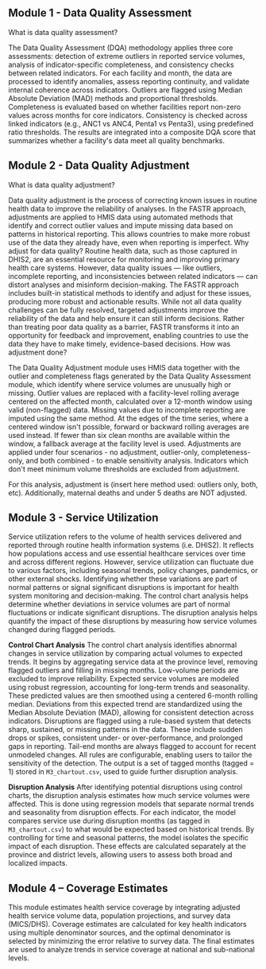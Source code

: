 
## Module 1 - Data Quality Assessment

What is data quality assessment?

The Data Quality Assessment (DQA) methodology applies three core assessments: detection of extreme outliers in reported service volumes, analysis of indicator-specific completeness, and consistency checks between related indicators. For each facility and month, the data are processed to identify anomalies, assess reporting continuity, and validate internal coherence across indicators. Outliers are flagged using Median Absolute Deviation (MAD) methods and proportional thresholds. Completeness is evaluated based on whether facilities report non-zero values across months for core indicators. Consistency is checked across linked indicators (e.g., ANC1 vs ANC4, Penta1 vs Penta3), using predefined ratio thresholds. The results are integrated into a composite DQA score that summarizes whether a facility's data meet all quality benchmarks.

## Module 2 - Data Quality Adjustment

What is data quality adjustment?

Data quality adjustment is the process of correcting known issues in routine health data to improve the reliability of analyses. In the FASTR approach, adjustments are applied to HMIS data using automated methods that identify and correct outlier values and impute missing data based on patterns in historical reporting. This allows countries to make more robust use of the data they already have, even when reporting is imperfect. Why adjust for data quality? Routine health data, such as those captured in DHIS2, are an essential resource for monitoring and improving primary health care systems. However, data quality issues — like outliers, incomplete reporting, and inconsistencies between related indicators — can distort analyses and misinform decision-making. The FASTR approach includes built-in statistical methods to identify and adjust for these issues, producing more robust and actionable results. While not all data quality challenges can be fully resolved, targeted adjustments improve the reliability of the data and help ensure it can still inform decisions. Rather than treating poor data quality as a barrier, FASTR transforms it into an opportunity for feedback and improvement, enabling countries to use the data they have to make timely, evidence-based decisions. How was adjustment done? 

The Data Quality Adjustment module uses HMIS data together with the outlier and completeness flags generated by the Data Quality Assessment module, which identify where service volumes are unusually high or missing. Outlier values are replaced with a facility-level rolling average centered on the affected month, calculated over a 12-month window using valid (non-flagged) data. Missing values due to incomplete reporting are imputed using the same method. At the edges of the time series, where a centered window isn't possible, forward or backward rolling averages are used instead. If fewer than six clean months are available within the window, a fallback average at the facility level is used. Adjustments are applied under four scenarios - no adjustment, outlier-only, completeness-only, and both combined - to enable sensitivity analysis. Indicators which don't meet minimum volume thresholds are excluded from adjustment. 

For this analysis, adjustment is (insert here method used: outliers only, both, etc). 
Additionally, maternal deaths and under 5 deaths are NOT adjusted.

## Module 3 - Service Utilization
Service utilization refers to the volume of health services delivered and reported through routine health information systems (i.e. DHIS2). It reflects how populations access and use essential healthcare services over time and across different regions. However, service utilization can fluctuate due to various factors, including seasonal trends, policy changes, pandemics, or other external shocks. Identifying whether these variations are part of normal patterns or signal significant disruptions is important for health system monitoring and decision-making.
The control chart analysis helps determine whether deviations in service volumes are part of normal fluctuations or indicate significant disruptions.
The disruption analysis helps quantify the impact of these disruptions by measuring how service volumes changed during flagged periods.

**Control Chart Analysis**
The control chart analysis identifies abnormal changes in service utilization by comparing actual volumes to expected trends. It begins by aggregating service data at the province level, removing flagged outliers and filling in missing months. Low-volume periods are excluded to improve reliability.
Expected service volumes are modeled using robust regression, accounting for long-term trends and seasonality. These predicted values are then smoothed using a centered 6-month rolling median. Deviations from this expected trend are standardized using the Median Absolute Deviation (MAD), allowing for consistent detection across indicators.
Disruptions are flagged using a rule-based system that detects sharp, sustained, or missing patterns in the data. These include sudden drops or spikes, consistent under- or over-performance, and prolonged gaps in reporting. Tail-end months are always flagged to account for recent unmodeled changes.
All rules are configurable, enabling users to tailor the sensitivity of the detection. The output is a set of tagged months (tagged = 1) stored in `M3_chartout.csv`, used to guide further disruption analysis.

**Disruption Analysis**
After identifying potential disruptions using control charts, the disruption analysis estimates how much service volumes were affected. This is done using regression models that separate normal trends and seasonality from disruption effects.
For each indicator, the model compares service use during disruption months (as tagged in `M3_chartout.csv`) to what would be expected based on historical trends. By controlling for time and seasonal patterns, the model isolates the specific impact of each disruption.
These effects are calculated separately at the province and district levels, allowing users to assess both broad and localized impacts.

## Module 4 – Coverage Estimates
This module estimates health service coverage by integrating adjusted health service volume data, population projections, and survey data (MICS/DHS). Coverage estimates are calculated for key health indicators using multiple denominator sources, and the optimal denominator is selected by minimizing the error relative to survey data. The final estimates are used to analyze trends in service coverage at national and sub-national levels.
